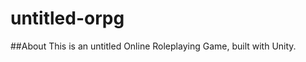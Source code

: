untitled-orpg
=============

##About
This is an untitled Online Roleplaying Game, built with Unity.
